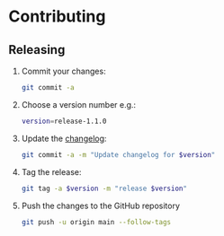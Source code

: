 # Contributing

## Releasing

1. Commit your changes:

    ```bash
    git commit -a
    ```

2. Choose a version number e.g.:

    ```bash
    version=release-1.1.0
    ```

3. Update the [changelog](./CHANGELOG.md):

    ```bash
    git commit -a -m "Update changelog for $version"
    ```

4. Tag the release:

    ```bash
    git tag -a $version -m "release $version"
    ```

5. Push the changes to the GitHub repository

    ```bash
    git push -u origin main --follow-tags
    ```
